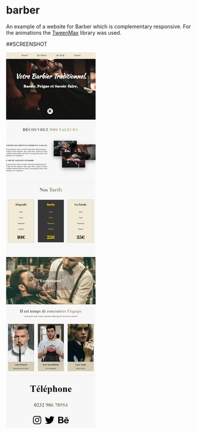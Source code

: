 # barber

An example of a website for Barber which is complementary responsive.
For the animations the <a href="https://greensock.com/tweenmax">TweenMax</a> library was used.

##SCREENSHOT

<img src="ressources/screenshot.png" />
